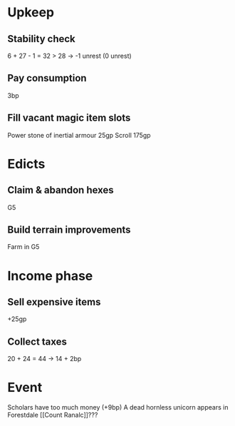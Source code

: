 # Upkeep
## Stability check
6 + 27 - 1 = 32 > 28 → -1 unrest (0 unrest)
## Pay consumption
3bp
## Fill vacant magic item slots
Power stone of inertial armour 25gp
Scroll 175gp
# Edicts
## Claim & abandon hexes
G5
## Build terrain improvements
Farm in G5
# Income phase
## Sell expensive items
+25gp
## Collect taxes
20 + 24 = 44 → 14 + 2bp
# Event
Scholars have too much money (+9bp)
A dead hornless unicorn appears in Forestdale [[Count Ranalc]]???